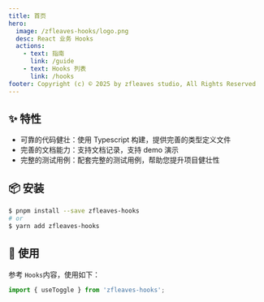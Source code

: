 ```yaml
---
title: 首页
hero:
  image: /zfleaves-hooks/logo.png
  desc: React 业务 Hooks
  actions:
    - text: 指南
      link: /guide
    - text: Hooks 列表
      link: /hooks
footer: Copyright (c) © 2025 by zfleaves studio, All Rights Reserved
---
```


## ✨ 特性

- 可靠的代码健壮：使用 Typescript 构建，提供完善的类型定义文件
- 完善的文档能力：支持文档记录，支持 demo 演示
- 完整的测试用例：配套完整的测试用例，帮助您提升项目健壮性

## 📦 安装

```bash
$ pnpm install --save zfleaves-hooks
# or
$ yarn add zfleaves-hooks
```

## 🔨 使用

参考 `Hooks`内容，使用如下：

```ts
import { useToggle } from 'zfleaves-hooks';
```
